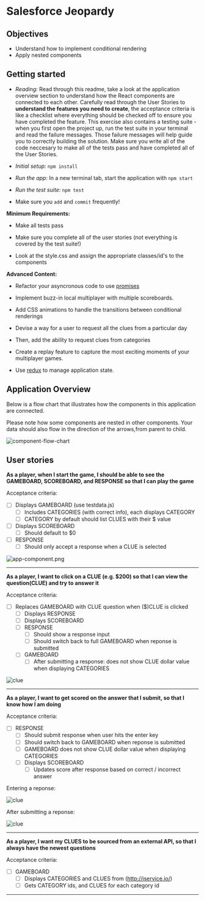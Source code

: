 # Salesforce Jeopardy

## Objectives

- Understand how to implement conditional rendering
- Apply nested components

## Getting started

- _Reading:_ Read through this readme, take a look at the application overview section to understand how the React components are connected to each other. Carefully read through the User Stories to **understand the features you need to create**, the acceptance criteria is like a checklist where everything should be checked off to ensure you have completed the feature. This exercise also contains a testing suite - when you first open the project up, run the test suite in your terminal and read the failure messages. Those failure messages will help guide you to correctly building the solution. Make sure you write all of the code neccesary to make all of the tests pass and have completed all of the User Stories.

- _Initial setup:_ `npm install`

- _Run the app:_ In a new terminal tab, start the application with `npm start`

- _Run the test suite:_ `npm test`

- Make sure you `add` and `commit` frequently!

**Minimum Requirements:**

- Make all tests pass

- Make sure you complete all of the user stories (not everything is covered by the test suite!)

- Look at the style.css and assign the appropriate classes/id's to the components

**Advanced Content:**

- Refactor your asyncronous code to use [promises](https://developer.mozilla.org/en-US/docs/Web/JavaScript/Reference/Global_Objects/Promise)

- Implement buzz-in local multiplayer with multiple scoreboards.

- Add CSS animations to handle the transitions between conditional renderings

- Devise a way for a user to request all the clues from a particular day

- Then, add the ability to request clues from categories

- Create a replay feature to capture the most exciting moments of your multiplayer games.

- Use [redux](https://redux.js.org/) to manage application state.

## Application Overview

Below is a flow chart that illustrates how the components in this application are connected.

Please note how some components are nested in other components. Your data should also flow in the direction of the arrows,from parent to child.

![component-flow-chart](./images/component-flow-chart.png)

## User stories

**As a player, when I start the game, I should be able to see the GAMEBOARD, SCOREBOARD, and RESPONSE so that I can play the game**

Acceptance criteria:

- [ ] Displays GAMEBOARD (use testdata.js)
  - [ ] Includes CATEGORIES (with correct info), each displays CATEGORY
  - [ ] CATEGORY by default should list CLUES with their $ value
- [ ] Displays SCOREBOARD
  - [ ] Should default to $0
- [ ] RESPONSE
  - [ ] Should only accept a response when a CLUE is selected

![app-component.png](./images/app-component.png)

---

**As a player, I want to click on a CLUE (e.g. $200) so that I can view the question(CLUE) and try to answer it**

Acceptance criteria:

- [ ] Replaces GAMEBOARD with CLUE question when ($)CLUE is clicked
  - [ ] Displays RESPONSE
  - [ ] Displays SCOREBOARD
  - [ ] RESPONSE
    - [ ] Should show a response input
    - [ ] Should switch back to full GAMEBOARD when reponse is submitted
  - [ ] GAMEBOARD
    - [ ] After submitting a response: does not show CLUE dollar value when displaying CATEGORIES

![clue](./images/clue.png)

---

**As a player, I want to get scored on the answer that I submit, so that I know how I am doing**

Acceptance criteria:

- [ ] RESPONSE
  - [ ] Should submit response when user hits the enter key
  - [ ] Should switch back to GAMEBOARD when reponse is submitted
  - [ ] GAMEBOARD does not show CLUE dollar value when displaying CATEGORIES
  - [ ] Displays SCOREBOARD
    - [ ] Updates score after response based on correct / incorrect answer

Entering a reponse:

![clue](./images/clue-response.png)

After submitting a reponse:

![clue](./images/response-submit.png)

---

**As a player, I want my CLUES to be sourced from an external API, so that I always have the newest questions**

Acceptance criteria:

- [ ] GAMEBOARD
  - [ ] Displays CATEGORIES and CLUES from (http://jservice.io/)
  - [ ] Gets CATEGORY ids, and CLUES for each category id

---
